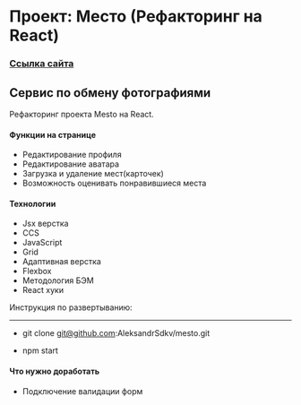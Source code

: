 # Проект: Место (Рефакторинг на React)
### [Ссылка сайта](https://mesto-react-ruddy.vercel.app/)

## Сервис по обмену фотографиями
Рефакторинг проекта Mesto на React.


#### Функции на странице
+ Редактирование профиля
+ Редактирование аватара
+ Загрузка и удаление мест(карточек)
+ Возможность оценивать понравившиеся места


#### Технологии
+ Jsx верстка
+ CCS
+ JavaScript
+ Grid
+ Адаптивная верстка
+ Flexbox
+ Методология БЭМ
+ React хуки

Инструкция по развертыванию:
___

- git clone git@github.com:AleksandrSdkv/mesto.git

- npm start
#### Что нужно доработать
+ Подключение валидации форм
